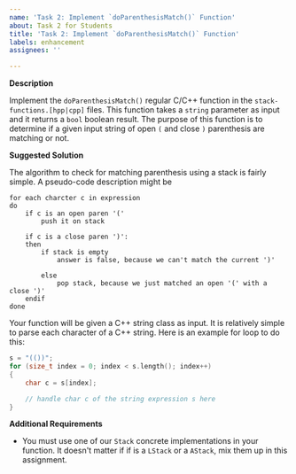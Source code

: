 ```yaml
---
name: 'Task 2: Implement `doParenthesisMatch()` Function'
about: Task 2 for Students
title: 'Task 2: Implement `doParenthesisMatch()` Function'
labels: enhancement
assignees: ''

---
```


**Description**

Implement the `doParenthesisMatch()` regular C/C++ function in the `stack-functions.[hpp|cpp]` files.  This function takes a `string` parameter as input and it returns a `bool` boolean result.  The purpose of this function is to determine if a given input string of open `(` and close `)` parenthesis are matching or not.

**Suggested Solution**

The algorithm to check for matching parenthesis using a stack is
fairly simple.  A pseudo-code description might be
   
```
for each charcter c in expression
do
    if c is an open paren '('
        push it on stack

    if c is a close paren ')':
    then
        if stack is empty
            answer is false, because we can't match the current ')'

        else
            pop stack, because we just matched an open '(' with a close ')'
    endif
done
```

Your function will be given a C++ string class as input.  It is
relatively simple to parse each character of a C++ string.  Here is an
example for loop to do this:
   
``` c++
s = "(())";
for (size_t index = 0; index < s.length(); index++)
{
    char c = s[index];

    // handle char c of the string expression s here
}
```


**Additional Requirements**

- You must use one of our `Stack` concrete implementations in your function.  It doesn't matter if
  if is a `LStack` or a `AStack`, mix them up in this assignment.

